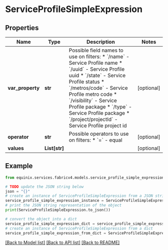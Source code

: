 # ServiceProfileSimpleExpression


## Properties

Name | Type | Description | Notes
------------ | ------------- | ------------- | -------------
**var_property** | **str** | Possible field names to use on filters:  * &#x60;/name&#x60; - Service Profile name  * &#x60;/uuid&#x60; - Service Profile uuid  * &#x60;/state&#x60; - Service Profile status  * &#x60;/metros/code&#x60; - Service Profile metro code  * &#x60;/visibility&#x60; - Service Profile package  * &#x60;/type&#x60; - Service Profile package  * &#x60;/project/projectId&#x60; - Service Profile project id  | [optional] 
**operator** | **str** | Possible operators to use on filters:  * &#x60;&#x3D;&#x60; - equal  | [optional] 
**values** | **List[str]** |  | [optional] 

## Example

```python
from equinix.services.fabricv4.models.service_profile_simple_expression import ServiceProfileSimpleExpression

# TODO update the JSON string below
json = "{}"
# create an instance of ServiceProfileSimpleExpression from a JSON string
service_profile_simple_expression_instance = ServiceProfileSimpleExpression.from_json(json)
# print the JSON string representation of the object
print(ServiceProfileSimpleExpression.to_json())

# convert the object into a dict
service_profile_simple_expression_dict = service_profile_simple_expression_instance.to_dict()
# create an instance of ServiceProfileSimpleExpression from a dict
service_profile_simple_expression_from_dict = ServiceProfileSimpleExpression.from_dict(service_profile_simple_expression_dict)
```
[[Back to Model list]](../README.md#documentation-for-models) [[Back to API list]](../README.md#documentation-for-api-endpoints) [[Back to README]](../README.md)


